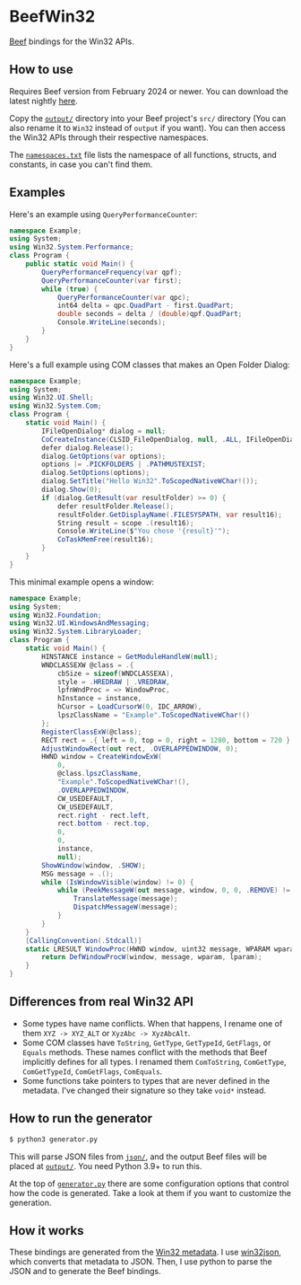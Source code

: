 # BeefWin32

[Beef](https://www.beeflang.org/) bindings for the Win32 APIs.

## How to use

Requires Beef version from February 2024 or newer. You can download the latest nightly [here](https://www.beeflang.org/#releases). 

Copy the [`output/`](./output/) directory into your Beef project's `src/` directory (You can also rename it to `Win32` instead of `output` if you want). You can then access the Win32 APIs through their respective namespaces.

The [`namespaces.txt`](./namespaces.txt) file lists the namespace of all functions, structs, and constants, in case you can't find them.

## Examples

Here's an example using `QueryPerformanceCounter`:

```c#
namespace Example;
using System;
using Win32.System.Performance;
class Program {
    public static void Main() {
        QueryPerformanceFrequency(var qpf);
        QueryPerformanceCounter(var first);
        while (true) {
            QueryPerformanceCounter(var qpc);
            int64 delta = qpc.QuadPart - first.QuadPart;
            double seconds = delta / (double)qpf.QuadPart;
            Console.WriteLine(seconds);
        }
    }
}
```

Here's a full example using COM classes that makes an Open Folder Dialog:

```c#
namespace Example;
using System;
using Win32.UI.Shell;
using Win32.System.Com;
class Program {
    static void Main() {
        IFileOpenDialog* dialog = null;
        CoCreateInstance(CLSID_FileOpenDialog, null, .ALL, IFileOpenDialog.IID, (void**)&dialog);
        defer dialog.Release();
        dialog.GetOptions(var options);
        options |= .PICKFOLDERS | .PATHMUSTEXIST;
        dialog.SetOptions(options);
        dialog.SetTitle("Hello Win32".ToScopedNativeWChar!());
        dialog.Show(0);
        if (dialog.GetResult(var resultFolder) >= 0) {
            defer resultFolder.Release();
            resultFolder.GetDisplayName(.FILESYSPATH, var result16);
            String result = scope .(result16);
            Console.WriteLine($"You chose '{result}'");
            CoTaskMemFree(result16);
        }
    }
}
```

This minimal example opens a window:

```c#
namespace Example;
using System;
using Win32.Foundation;
using Win32.UI.WindowsAndMessaging;
using Win32.System.LibraryLoader;
class Program {
    static void Main() {
        HINSTANCE instance = GetModuleHandleW(null);
        WNDCLASSEXW @class = .{
            cbSize = sizeof(WNDCLASSEXA),
            style = .HREDRAW | .VREDRAW,
            lpfnWndProc = => WindowProc,
            hInstance = instance,
            hCursor = LoadCursorW(0, IDC_ARROW),
            lpszClassName = "Example".ToScopedNativeWChar!()
        };
        RegisterClassExW(@class);
        RECT rect = .{ left = 0, top = 0, right = 1280, bottom = 720 };
        AdjustWindowRect(out rect, .OVERLAPPEDWINDOW, 0);
        HWND window = CreateWindowExW(
            0,
            @class.lpszClassName,
            "Example".ToScopedNativeWChar!(),
            .OVERLAPPEDWINDOW,
            CW_USEDEFAULT,
            CW_USEDEFAULT,
            rect.right - rect.left,
            rect.bottom - rect.top,
            0,
            0,
            instance,
            null);
        ShowWindow(window, .SHOW);
        MSG message = .();
        while (IsWindowVisible(window) != 0) {
            while (PeekMessageW(out message, window, 0, 0, .REMOVE) != 0) {
                TranslateMessage(message);
                DispatchMessageW(message);
            }
        }
    }
    [CallingConvention(.Stdcall)]
    static LRESULT WindowProc(HWND window, uint32 message, WPARAM wparam, LPARAM lparam) {
        return DefWindowProcW(window, message, wparam, lparam);
    }
}
```

## Differences from real Win32 API

- Some types have name conflicts. When that happens, I rename one of them `XYZ -> XYZ_ALT` or `XyzAbc -> XyzAbcAlt`.
- Some COM classes have `ToString`, `GetType`, `GetTypeId`, `GetFlags`, or `Equals` methods. These names conflict with the methods that Beef implicitly defines for all types. I renamed them `ComToString`, `ComGetType`, `ComGetTypeId`, `ComGetFlags`, `ComEquals`.
- Some functions take pointers to types that are never defined in the metadata. I've changed their signature so they take `void*` instead.

## How to run the generator

```bash
$ python3 generator.py
```

This will parse JSON files from [`json/`](./json/), and the output Beef files will be placed at [`output/`](./output/). You need Python 3.9+ to run this.

At the top of [`generator.py`](./generator.py) there are some configuration options that control how the code is generated. Take a look at them if you want to customize the generation.

## How it works

These bindings are generated from the [Win32 metadata](https://github.com/microsoft/win32metadata). I use [win32json](https://github.com/marlersoft/win32json), which converts that metadata to JSON. Then, I use python to parse the JSON and to generate the Beef bindings.
